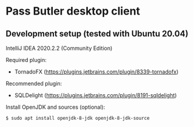 # Pass Butler desktop client

## Development setup (tested with Ubuntu 20.04)

IntelliJ IDEA 2020.2.2 (Community Edition)

Required plugin:
* TornadoFX (https://plugins.jetbrains.com/plugin/8339-tornadofx)

Recommended plugin:
* SQLDelight (https://plugins.jetbrains.com/plugin/8191-sqldelight)

Install OpenJDK and sources (optional):

    $ sudo apt install openjdk-8-jdk openjdk-8-jdk-source
